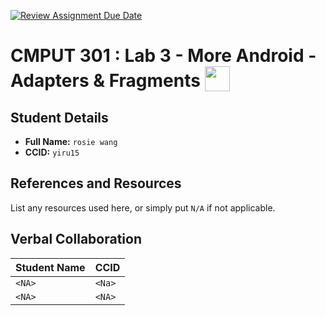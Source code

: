 [![Review Assignment Due Date](https://classroom.github.com/assets/deadline-readme-button-22041afd0340ce965d47ae6ef1cefeee28c7c493a6346c4f15d667ab976d596c.svg)](https://classroom.github.com/a/HVrFIOgo)
# CMPUT 301 : Lab 3 - More Android - Adapters & Fragments [<img src="https://i.imgur.com/GjOB7DB.png" width="40" height="40" style="vertical-align: bottom"/>](https://i.imgur.com/GjOB7DB.png)

## Student Details

- **Full Name:** `rosie wang`
- **CCID:** `yiru15`

## References and Resources

List any resources used here, or simply put `N/A` if not applicable.

## Verbal Collaboration

| Student Name | CCID   |
|--------------|--------|
| `<NA>`       | `<Na>` |
| `<NA>`       | `<NA>` |
